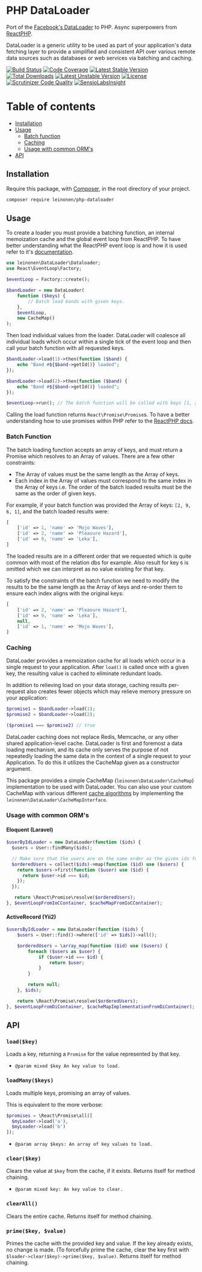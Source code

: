# PHP DataLoader
Port of the [Facebook's DataLoader](https://github.com/facebook/dataloader) to PHP. Async superpowers from [ReactPHP](https://github.com/reactphp).

DataLoader is a generic utility to be used as part of your application's data fetching layer to provide a simplified and consistent API over various remote data sources such as databases or web services via batching and caching.

[![Build Status](https://travis-ci.org/lordthorzonus/php-dataloader.svg?branch=master)](https://travis-ci.org/lordthorzonus/php-dataloader)
[![Code Coverage](https://scrutinizer-ci.com/g/lordthorzonus/php-dataloader/badges/coverage.png?b=master)](https://scrutinizer-ci.com/g/lordthorzonus/php-dataloader/?branch=master)
[![Latest Stable Version](https://poser.pugx.org/leinonen/php-dataloader/v/stable)](https://packagist.org/packages/leinonen/php-dataloader)
[![Total Downloads](https://poser.pugx.org/leinonen/php-dataloader/downloads)](https://packagist.org/packages/leinonen/php-dataloader)
[![Latest Unstable Version](https://poser.pugx.org/leinonen/php-dataloader/v/unstable)](https://packagist.org/packages/leinonen/php-dataloader)
[![License](https://poser.pugx.org/leinonen/php-dataloader/license)](https://packagist.org/packages/leinonen/php-dataloader)
[![Scrutinizer Code Quality](https://scrutinizer-ci.com/g/lordthorzonus/php-dataloader/badges/quality-score.png?b=master)](https://scrutinizer-ci.com/g/lordthorzonus/php-dataloader/?branch=master)
[![SensioLabsInsight](https://insight.sensiolabs.com/projects/44a2e0f3-cde6-48b9-b484-8243a64145de/mini.png)](https://insight.sensiolabs.com/projects/44a2e0f3-cde6-48b9-b484-8243a64145de)

Table of contents
=================

* [Installation](#installation)
* [Usage](#usage)
    * [Batch function](#batch-function)
    * [Caching](#caching)
    * [Usage with common ORM's](#usage-with-common-orms)
* [API](#api)

## Installation

Require this package, with [Composer](https://getcomposer.org/), in the root directory of your project.

```bash
composer require leinonen/php-dataloader
```

## Usage
To create a loader you must provide a batching function, an internal memoization cache and the global event loop from ReactPHP. To have better understanding what the ReactPHP event loop is and how it is used refer to it's [documentation](https://github.com/reactphp/event-loop).

```php
use leinonen\DataLoader\Dataloader;
use React\EventLoop\Factory;

$eventLoop = Factory::create();

$bandLoader = new DataLoader(
    function ($keys) {
        // Batch load bands with given keys.
    },
    $eventLoop,
    new CacheMap()
);
```

Then load individual values from the loader. DataLoader will coalesce all individual loads which occur within a single tick of the event loop and then call your batch function with all requested keys.

```php
$bandLoader->load(1)->then(function ($band) {
    echo "Band #${$band->getId()} loaded";
});

$bandLoader->load(2)->then(function ($band) {
    echo "Band #${$band->getId()} loaded";
});

$eventLoop->run(); // The batch function will be called with keys [1, 2] at this point
```

Calling the load function returns `React\Promise\Promise`s. To have a better understanding how to use promises within PHP refer to the [ReactPHP docs](https://github.com/reactphp/promise).

### Batch Function

The batch loading function accepts an array of keys, and must return a Promise which resolves to an Array of values. There are a few other constraints:

- The Array of values must be the same length as the Array of keys.
- Each index in the Array of values must correspond to the same index in the Array of keys i.e. The order of the batch loaded results must be the same as the order of given keys.

For example, if your batch function was provided the Array of keys: `[2, 9, 6, 1]`, and the batch loaded results were:
```php
[
    ['id' => 1, 'name' => 'Mojo Waves'],
    ['id' => 2, 'name' => 'Pleasure Hazard'],
    ['id' => 9, 'name' => 'Leka'],
]
```

The loaded results are in a different order that we requested which is quite common with most of the relation dbs for example. Also result for key `6` is omitted which we can interpret as no value existing for that key.

To satisfy the constraints of the batch function we need to modify the results to be the same length as the Array of keys and re-order them to ensure each index aligns with the original keys:

```php
[
    ['id' => 2, 'name' => 'Pleasure Hazard'],
    ['id' => 9, 'name' => 'Leka'],
    null,
    ['id' => 1, 'name' => 'Mojo Waves'],
]
```

### Caching
DataLoader provides a memoization cache for all loads which occur in a single request to your application. After `load()` is called once with a given key, the resulting value is cached to eliminate redundant loads.

In addition to relieving load on your data storage, caching results per-request also creates fewer objects which may relieve memory pressure on your application:

```php
$promise1 = $bandLoader->load(1);
$promise2 = $bandLoader->load(2);

($promise1 === $promise2) // true
```

DataLoader caching does not replace Redis, Memcache, or any other shared application-level cache. DataLoader is first and foremost a data loading mechanism, and its cache only serves the purpose of not repeatedly loading the same data in the context of a single request to your Application. To do this it utilizes the CacheMap given as a constructor argument.

This package provides a simple CacheMap (`leinonen\DataLoader\CacheMap`) implementation to be used with DataLoader. You can also use your custom CacheMap with various different [cache algorithms](https://en.wikipedia.org/wiki/Cache_algorithms) by implementing the `leinonen\DataLoader\CacheMapInterface`.

### Usage with common ORM's

#### Eloquent (Laravel)

```php
$userByIdLoader = new DataLoader(function ($ids) {
  $users = User::findMany($ids);

  // Make sure that the users are on the same order as the given ids for the loader
  $orderedUsers = collect($ids)->map(function ($id) use ($users) {
    return $users->first(function ($user) use ($id) {
      return $user->id === $id;
    });
  });

   return \React\Promise\resolve($orderedUsers);
}, $eventLoopFromIoCContainer, $cacheMapFromIoCContainer);
```

#### ActiveRecord (Yii2)
```php
$usersByIdLoader = new DataLoader(function ($ids) {
    $users = User::find()->where(['id' => $ids])->all();

    $orderedUsers = \array_map(function ($id) use ($users) {
        foreach ($users as $user) {
            if ($user->id === $id) {
                return $user;
            }
        }

        return null;
    }, $ids);

    return \React\Promise\resolve($orderedUsers);
}, $eventLoopFromDiContainer, $cacheMapImplementationFromDiContainer);
```

## API

### `load($key)`

Loads a key, returning a `Promise` for the value represented by that key.

- `@param mixed $key An key value to load.`

### `loadMany($keys)`

Loads multiple keys, promising an array of values.

This is equivalent to the more verbose:

```php
$promises = \React\Promise\all([
  $myLoader->load('a'),
  $myLoader->load('b')
]);
```

- `@param array $keys: An array of key values to load.`

### `clear($key)`

Clears the value at `$key` from the cache, if it exists. Returns itself for
method chaining.

- `@param mixed key: An key value to clear.`

### `clearAll()`

Clears the entire cache. Returns itself for method chaining.

### `prime($key, $value)`

Primes the cache with the provided key and value. If the key already exists, no
change is made. (To forcefully prime the cache, clear the key first with
`$loader->clear($key)->prime($key, $value)`. Returns itself for method chaining.



